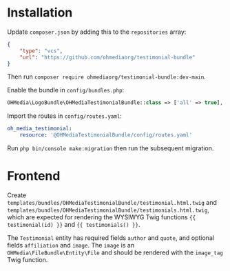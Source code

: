 # Installation

Update `composer.json` by adding this to the `repositories` array:

```json
{
    "type": "vcs",
    "url": "https://github.com/ohmediaorg/testimonial-bundle"
}
```

Then run `composer require ohmediaorg/testimonial-bundle:dev-main`.

Enable the bundle in `config/bundles.php`:

```php
OHMedia\LogoBundle\OHMediaTestimonialBundle::class => ['all' => true],
```

Import the routes in `config/routes.yaml`:

```yaml
oh_media_testimonial:
    resource: '@OHMediaTestimonialBundle/config/routes.yaml'
```

Run `php bin/console make:migration` then run the subsequent migration.

# Frontend

Create `templates/bundles/OHMediaTestimonialBundle/testimonial.html.twig` and
`templates/bundles/OHMediaTestimonialBundle/testimonials.html.twig`, which are
expected for rendering the WYSIWYG Twig functions `{{ testimonial(id) }}` and
`{{ testimonials() }}`.

The `Testimonial` entity has required fields `author` and `quote`, and optional
fields `affiliation` and `image`. The `image` is an `OHMedia\FileBundle\Entity\File`
and should be rendered with the `image_tag` Twig function.
